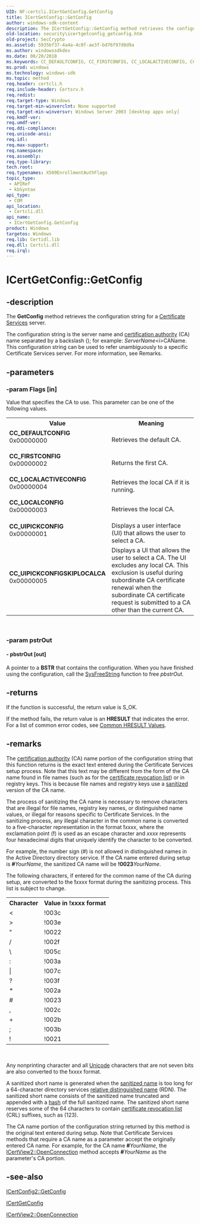 ```yaml
---
UID: NF:certcli.ICertGetConfig.GetConfig
title: ICertGetConfig::GetConfig
author: windows-sdk-content
description: The ICertGetConfig::GetConfig method retrieves the configuration string for a Certificate Services server.
old-location: security\icertgetconfig_getconfig.htm
old-project: SecCrypto
ms.assetid: 5935bf37-4a4a-4c0f-ae3f-bd76f97d0d9a
ms.author: windowssdkdev
ms.date: 08/20/2018
ms.keywords: CC_DEFAULTCONFIG, CC_FIRSTCONFIG, CC_LOCALACTIVECONFIG, CC_LOCALCONFIG, CC_UIPICKCONFIG, CC_UIPICKCONFIGSKIPLOCALCA, GetConfig, GetConfig method [Security], GetConfig method [Security],ICertGetConfig interface, ICertGetConfig interface [Security],GetConfig method, ICertGetConfig.GetConfig, ICertGetConfig::GetConfig, certcli/ICertGetConfig::GetConfig, security.icertgetconfig_getconfig
ms.prod: windows
ms.technology: windows-sdk
ms.topic: method
req.header: certcli.h
req.include-header: Certsrv.h
req.redist: 
req.target-type: Windows
req.target-min-winverclnt: None supported
req.target-min-winversvr: Windows Server 2003 [desktop apps only]
req.kmdf-ver: 
req.umdf-ver: 
req.ddi-compliance: 
req.unicode-ansi: 
req.idl: 
req.max-support: 
req.namespace: 
req.assembly: 
req.type-library: 
tech.root: 
req.typenames: X509EnrollmentAuthFlags
topic_type:
 - APIRef
 - kbSyntax
api_type:
 - COM
api_location:
 - Certcli.dll
api_name:
 - ICertGetConfig.GetConfig
product: Windows
targetos: Windows
req.lib: Certidl.lib
req.dll: Certcli.dll
req.irql: 
---
```


# ICertGetConfig::GetConfig


## -description


The <b>GetConfig</b> method retrieves the configuration string for a <a href="https://msdn.microsoft.com/db46def4-bfdc-4801-a57d-d568e94a2dbb">Certificate Services</a> server.
			

The configuration string is the server name and <a href="https://msdn.microsoft.com/db46def4-bfdc-4801-a57d-d568e94a2dbb">certification authority</a> (CA) name separated by a backslash (\); for example: <i>ServerName</i>\<i>CAName</i>. This configuration string can be used to refer unambiguously to a specific Certificate Services server. For more information, see Remarks.


## -parameters




### -param Flags [in]

Value that specifies the CA to use. This parameter can be one of the following values.

<table>
<tr>
<th>Value</th>
<th>Meaning</th>
</tr>
<tr>
<td width="40%"><a id="CC_DEFAULTCONFIG"></a><a id="cc_defaultconfig"></a><dl>
<dt><b>CC_DEFAULTCONFIG</b></dt>
<dt>0x00000000</dt>
</dl>
</td>
<td width="60%">
Retrieves the default CA.

</td>
</tr>
<tr>
<td width="40%"><a id="CC_FIRSTCONFIG"></a><a id="cc_firstconfig"></a><dl>
<dt><b>CC_FIRSTCONFIG</b></dt>
<dt>0x00000002</dt>
</dl>
</td>
<td width="60%">
Returns the first CA.

</td>
</tr>
<tr>
<td width="40%"><a id="CC_LOCALACTIVECONFIG"></a><a id="cc_localactiveconfig"></a><dl>
<dt><b>CC_LOCALACTIVECONFIG</b></dt>
<dt>0x00000004</dt>
</dl>
</td>
<td width="60%">
Retrieves the local CA if it is running.

</td>
</tr>
<tr>
<td width="40%"><a id="CC_LOCALCONFIG"></a><a id="cc_localconfig"></a><dl>
<dt><b>CC_LOCALCONFIG</b></dt>
<dt>0x00000003</dt>
</dl>
</td>
<td width="60%">
Retrieves the local CA.

</td>
</tr>
<tr>
<td width="40%"><a id="CC_UIPICKCONFIG"></a><a id="cc_uipickconfig"></a><dl>
<dt><b>CC_UIPICKCONFIG</b></dt>
<dt>0x00000001</dt>
</dl>
</td>
<td width="60%">
Displays a user interface (UI) that allows the user to select a CA.

</td>
</tr>
<tr>
<td width="40%"><a id="CC_UIPICKCONFIGSKIPLOCALCA_"></a><a id="cc_uipickconfigskiplocalca_"></a><dl>
<dt><b>CC_UIPICKCONFIGSKIPLOCALCA </b></dt>
<dt>0x00000005</dt>
</dl>
</td>
<td width="60%">
Displays a UI that allows the user to select a CA. The UI excludes any local CA. This exclusion is useful during subordinate CA certificate renewal when the subordinate CA certificate request is submitted to a CA other than the current CA.

</td>
</tr>
</table>
 


### -param pstrOut






#### - pbstrOut [out]

A pointer to a <b>BSTR</b> that contains the configuration. When you have finished using the configuration, call the <a href="8f230ee3-5f6e-4cb9-a910-9c90b754dcd3">SysFreeString</a> function to free <i>pbstrOut</i>.


## -returns



If the function is successful, the return value is S_OK.

 
If the method fails, the return value is an <b>HRESULT</b> that indicates the error. For a list of common error codes, see <a href="https://msdn.microsoft.com/ce52efc3-92c7-40e4-ac49-0c54049e169f">Common HRESULT Values</a>.




## -remarks



The <a href="https://msdn.microsoft.com/db46def4-bfdc-4801-a57d-d568e94a2dbb">certification authority</a> (CA) name portion of the configuration string that this function returns is the exact text entered during the Certificate Services setup process. Note that this text may be different from the form of the CA name found in file names (such as for the <a href="https://msdn.microsoft.com/db46def4-bfdc-4801-a57d-d568e94a2dbb">certificate revocation list</a>) or in registry keys. This is because file names and registry keys use a <a href="https://msdn.microsoft.com/3e9d7672-2314-45c8-8178-5a0afcfd0c50">sanitized</a> version of the CA name.

The process of sanitizing the CA name is necessary to remove characters that are illegal for file names, registry key names, or distinguished name values, or illegal for reasons specific to Certificate Services. In the sanitizing process, any illegal character in the common name is converted to a five-character representation in the format <b>!</b><i>xxxx</i>, where the exclamation point (<b>!</b>) is used as an escape character and <i>xxxx</i> represents four hexadecimal digits that uniquely identify the character to be converted.

For example, the number sign (#) is not allowed in distinguished names in the Active Directory directory service. If the CA name entered during setup is <b>#</b><i>YourName</i>, the sanitized CA name will be <b>!0023</b><i>YourName</i>.

The following characters, if entered for the common name of the CA during setup, are converted to the <b>!</b><i>xxxx</i> format during the sanitizing process. This list is subject to change.

<table>
<tr>
<th>Character</th>
<th>Value in !xxxx format</th>
</tr>
<tr>
<td>&lt;</td>
<td>!003c</td>
</tr>
<tr>
<td>&gt;</td>
<td>!003e</td>
</tr>
<tr>
<td>"</td>
<td>!0022</td>
</tr>
<tr>
<td>/</td>
<td>!002f</td>
</tr>
<tr>
<td>\</td>
<td>!005c</td>
</tr>
<tr>
<td>:</td>
<td>!003a</td>
</tr>
<tr>
<td>|</td>
<td>!007c</td>
</tr>
<tr>
<td>?</td>
<td>!003f</td>
</tr>
<tr>
<td>*</td>
<td>!002a</td>
</tr>
<tr>
<td>#</td>
<td>!0023</td>
</tr>
<tr>
<td>,</td>
<td>!002c</td>
</tr>
<tr>
<td>+</td>
<td>!002b</td>
</tr>
<tr>
<td>;</td>
<td>!003b</td>
</tr>
<tr>
<td>!</td>
<td>!0021</td>
</tr>
</table>
 

Any nonprinting character and all <a href="https://msdn.microsoft.com/264f6cb6-36c6-4cdb-b7bb-a5dbd332adcb">Unicode</a> characters that are not seven bits are also converted to the <b>!</b><i>xxxx</i> format.

A sanitized short name is generated when the <a href="https://msdn.microsoft.com/3e9d7672-2314-45c8-8178-5a0afcfd0c50">sanitized name</a> is too long for a 64-character directory services <a href="https://msdn.microsoft.com/ce589e18-02ac-42c2-b76b-776deb686bbd">relative distinguished name</a> (RDN). The sanitized short name consists of the sanitized name truncated and appended with a <a href="https://msdn.microsoft.com/4165b820-30fc-477e-a690-81109f161323">hash</a> of the full sanitized name. The sanitized short name reserves some of the 64 characters to contain <a href="https://msdn.microsoft.com/db46def4-bfdc-4801-a57d-d568e94a2dbb">certificate revocation list</a> (CRL) suffixes, such as (123).

The CA name portion of the configuration string returned by this method is the original text entered during setup. Note that Certificate Services methods that require a CA name as a parameter accept the originally entered CA name. For example, for the CA name <b>#</b><i>YourName</i>, the  
<a href="https://msdn.microsoft.com/576af4d1-88c9-40e3-9438-9fefd483be7a">ICertView2::OpenConnection</a> method accepts <b>#</b><i>YourName</i> as the parameter's CA portion.




## -see-also




<a href="https://msdn.microsoft.com/3a35b2a0-f8e4-496d-b76a-a7310842cc4c">ICertConfig2::GetConfig</a>



<a href="https://msdn.microsoft.com/753d1527-1863-41af-9715-2c1fe138e67d">ICertGetConfig</a>



<a href="https://msdn.microsoft.com/576af4d1-88c9-40e3-9438-9fefd483be7a">ICertView2::OpenConnection</a>
 

 

